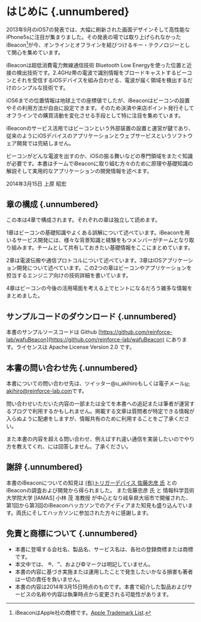 
# はじめに {.unnumbered}

2013年9月のiOS7の発表では、大幅に刷新された画面デザインそして高性能なiPhone5sに注目が集まりました。その発表の場では取り上げられなかったiBeacon[^1]が今、オンラインとオフラインを結びつけるキー・テクノロジーとして関心を集めています。

iBeaconは超低消費電力無線通信技術 Bluetooth Low Energyを使った位置と近接の検出技術です。2.4GHz帯の電波で識別情報をブロードキャストするビーコンとそれを受信するiOSデバイスを組み合わせる、電波が届く領域を検出するだけのシンプルな技術です。

iOS6までの位置情報は地球上での座標値でしたが、iBeaconはビーコンの設置やその利用方法が自由に設定できます。そのため決済や来店ポイント発行そしてオフラインでの購買活動を変化させる手段として特に注目を集めています。

iBeaconのサービス活用ではビーコンという外部装置の設置と運営が鍵であり、従来のようにiOSデバイスのアプリケーションとウェブサービスというソフトウェア開発では完結しません。

ビーコンがどんな電波を出すのか、iOSの振る舞いなどの専門領域をまたぐ知識が必要です。本書はチームでiBeaconに取り組む方々のために原理や基礎知識の解説そして実用的なアプリケーションの開発情報を述べます。

2014年3月15日 上原 昭宏

[^1]: iBeaconはApple社の商標です。[Apple Trademark List](https://www.apple.com/legal/intellectual-property/trademark/appletmlist.html).

## 章の構成 {.unnumbered}
この本は4章で構成されます。それぞれの章は独立して読めます。

1章はビーコンの基礎知識やよくある誤解について述べています。iBeaconを用いるサービス開発には、様々な背景知識と経験をもつメンバーがチームとなり取り組みます。チームとして共有しておきたい基礎情報をここにまとめています。

2章は電波伝搬や通信プロトコルについて述べています。3章はiOSアプリケーション開発について述べています。この2つの章はビーコンやアプリケーションを担当するエンジニア向けの技術詳細を書いています。

4章はビーコンの今後の活用場面を考える上でヒントになるだろう雑多な情報をまとめました。

## サンプルコードのダウンロード  {.unnumbered}

本書のサンプルソースコードは Github [https://github.com/reinforce-lab/wafuBeacon](https://github.com/reinforce-lab/wafuBeacon)  にあります。ライセンスは Apache License Version 2.0 です。

## 本書の問い合わせ先  {.unnumbered}
本書についての問い合わせ先は、ツイッター@u_akihiroもしくは電子メール<a mailto="u-akihiro@reinforce-lab.com">u-akihiro@reinforce-lab.com</a>です。

問い合わせいただいた内容の一部または全てを本書への追記または筆者が運営するブログで利用するかもしれません。掲載する文章は質問者が特定できる情報が入らぬように配慮をしますが、情報共有のために利用することをご了承ください。

また本書の内容を超える問い合わせ、例えばすれ違い通信を実装したいのでやり方を教えてくれ、には回答しません。了承ください。

## 謝辞 {.unnumbered}
本書のiBeaconについての知見は [(有)トリガーデバイス 佐藤忠彦 氏](http://www.triggerdevice.com/blebu/index.html) とのiBeaconの調査および開発から得られました。
また佐藤忠彦 氏 と 情報科学芸術大学院大学 [IAMAS] 小林 茂 准教授 が中心となり岐阜県大垣市で開催された、第1回から第3回のiBeaconハッカソンでのアイディアまた知見も盛り込んでいます。両氏にそしてハッカソンに参加された方々に感謝します。

## 免責と商標について  {.unnumbered}

- 本書に登場する会社名、製品名、サービス名は、各社の登録商標または商標です。
- 本文中では、<!-- ®、™、© --> &reg;、&trade;、および&copy;マークは明記していません。
- 本書の内容に基づき実施または運用したことで発生したいかなる損害も著者は一切の責任を負いません。
- 本書の内容は2014年3月15日時点のものです。本書で紹介した製品およびサービスの名称や内容は執筆時点から変更される可能性があります。
